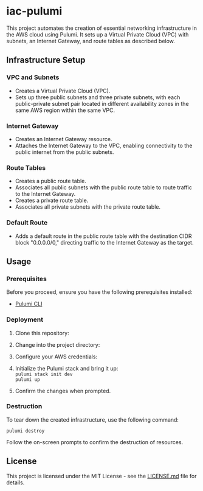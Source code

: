 # iac-pulumi

This project automates the creation of essential networking infrastructure in the AWS cloud using Pulumi. It sets up a Virtual Private Cloud (VPC) with subnets, an Internet Gateway, and route tables as described below.

## Infrastructure Setup

### VPC and Subnets
- Creates a Virtual Private Cloud (VPC).
- Sets up three public subnets and three private subnets, with each public-private subnet pair located in different availability zones in the same AWS region within the same VPC.

### Internet Gateway
- Creates an Internet Gateway resource.
- Attaches the Internet Gateway to the VPC, enabling connectivity to the public internet from the public subnets.

### Route Tables
- Creates a public route table.
- Associates all public subnets with the public route table to route traffic to the Internet Gateway.
- Creates a private route table.
- Associates all private subnets with the private route table.

### Default Route
- Adds a default route in the public route table with the destination CIDR block "0.0.0.0/0," directing traffic to the Internet Gateway as the target.

## Usage

### Prerequisites
Before you proceed, ensure you have the following prerequisites installed:
- [Pulumi CLI](https://www.pulumi.com/docs/get-started/install/)

### Deployment
1. Clone this repository:

2. Change into the project directory:


3. Configure your AWS credentials:


4. Initialize the Pulumi stack and bring it up:  
`pulumi stack init dev`  
`pulumi up`


6. Confirm the changes when prompted.

### Destruction
To tear down the created infrastructure, use the following command:

`pulumi destroy`


Follow the on-screen prompts to confirm the destruction of resources.


## License
This project is licensed under the MIT License - see the [LICENSE.md](LICENSE.md) file for details.


